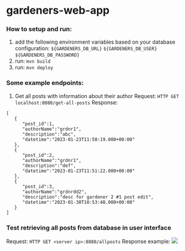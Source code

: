 # gardeners-web-app


### How to setup and run:
1) add the following environment variables based on your database configuration:
   ```${GARDENERS_DB_URL}```
   ```${GARDENERS_DB_USER}```
   ```${GARDENERS_DB_PASSWORD}```
2) run:
   ```mvn build```
3) run:
   ```mvn deploy```

### Some example endpoints:

1) Get all posts with information about their author
   Request:
   ```HTTP GET localhost:8080/get-all-posts```
   Response:
```
[
   {
      "post_id":1,
      "authorName":"grdnr1",
      "description":"abc",
      "datetime":"2023-01-23T11:50:19.000+00:00"
   },
   {
      "post_id":2,
      "authorName":"grdnr1",
      "description":"def",
      "datetime":"2023-01-23T11:51:22.000+00:00"
   },
   {
      "post_id":3,
      "authorName":"grdnrdd2",
      "description":"desc for gardener 2 #1 post edit",
      "datetime":"2023-01-30T10:53:48.000+00:00"
   }
]
```


### Test retrieving all posts from database in user interface
Request:
```HTTP GET <server ip>:8080/allposts```
Response example:
![](/assets/allposts.jpg)



